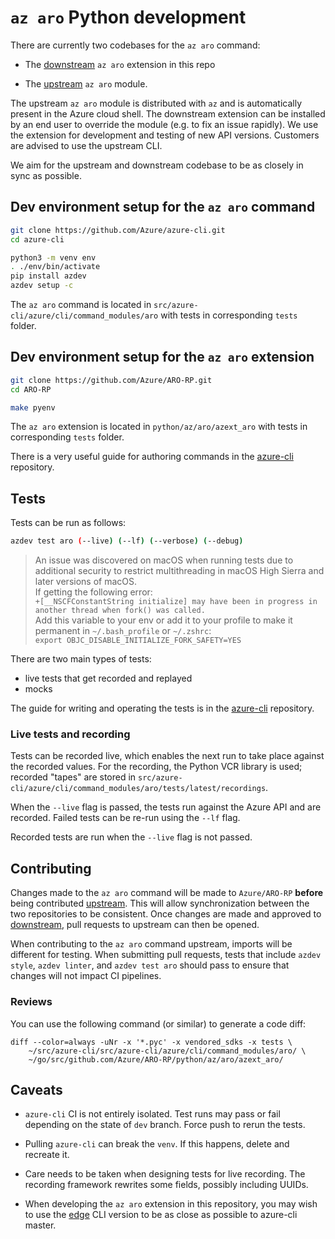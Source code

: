 # `az aro` Python development

There are currently two codebases for the `az aro` command:

* The [downstream](https://github.com/Azure/ARO-RP/tree/master/python/az/aro) `az
  aro` extension in this repo

* The
  [upstream](https://github.com/Azure/azure-cli/tree/dev/src/azure-cli/azure/cli/command_modules/aro)
  `az aro` module.

The upstream `az aro` module is distributed with `az` and is automatically
present in the Azure cloud shell.  The downstream extension can be installed by an
end user to override the module (e.g. to fix an issue rapidly).  We use the
extension for development and testing of new API versions.  Customers are
advised to use the upstream CLI.

We aim for the upstream and downstream codebase to be as closely in sync as
possible.


## Dev environment setup for the `az aro` command

```bash
git clone https://github.com/Azure/azure-cli.git
cd azure-cli

python3 -m venv env
. ./env/bin/activate
pip install azdev
azdev setup -c
```

The `az aro` command is located in `src/azure-cli/azure/cli/command_modules/aro`
with tests in corresponding `tests` folder.


## Dev environment setup for the `az aro` extension

```bash
git clone https://github.com/Azure/ARO-RP.git
cd ARO-RP

make pyenv
```

The `az aro` extension is located in `python/az/aro/azext_aro` with tests in
corresponding `tests` folder.

There is a very useful guide for authoring commands in the
[azure-cli](https://github.com/Azure/azure-cli/tree/dev/doc/authoring_command_modules)
repository.


## Tests

Tests can be run as follows:

```bash
azdev test aro (--live) (--lf) (--verbose) (--debug)
```

> An issue was discovered on macOS when running tests due to additional security to restrict multithreading in macOS High Sierra and later versions of macOS. \
If getting the following error:\
`+[__NSCFConstantString initialize] may have been in progress in another thread when fork() was called.`\
Add this variable to your env or add it to your profile to make it permanent in `~/.bash_profile` or `~/.zshrc`:\
`export OBJC_DISABLE_INITIALIZE_FORK_SAFETY=YES`


There are two main types of tests:

* live tests that get recorded and replayed
* mocks

The guide for writing and operating the tests is in the
[azure-cli](https://github.com/Azure/azure-cli/blob/dev/doc/authoring_tests.md)
repository.


### Live tests and recording

Tests can be recorded live, which enables the next run to take place against the
recorded values.  For the recording, the Python VCR library is used; recorded
"tapes" are stored in
`src/azure-cli/azure/cli/command_modules/aro/tests/latest/recordings`.

When the `--live` flag is passed, the tests run against the Azure API and are
recorded.  Failed tests can be re-run using the `--lf` flag.

Recorded tests are run when the `--live` flag is not passed.

## Contributing

Changes made to the `az aro` command will be made to `Azure/ARO-RP` **before**
being contributed
[upstream](https://github.com/Azure/azure-cli/tree/dev/src/azure-cli/azure/cli/command_modules/aro).
This will allow synchronization between the two repositories to be consistent.
Once changes are made and approved to
[downstream](https://github.com/Azure/ARO-RP/tree/master/python/az/aro), pull
requests to upstream can then be opened.

When contributing to the `az aro` command upstream, imports will be different
for testing. When submitting pull requests, tests that include `azdev style`,
`azdev linter`, and `azdev test aro` should pass to ensure that changes will not
impact CI pipelines.

### Reviews

You can use the following command (or similar) to generate a code diff:

```
diff --color=always -uNr -x '*.pyc' -x vendored_sdks -x tests \
    ~/src/azure-cli/src/azure-cli/azure/cli/command_modules/aro/ \
    ~/go/src/github.com/Azure/ARO-RP/python/az/aro/azext_aro/
```

## Caveats

* `azure-cli` CI is not entirely isolated.  Test runs may pass or fail depending
  on the state of `dev` branch.  Force push to rerun the tests.

* Pulling `azure-cli` can break the `venv`.  If this happens, delete and
  recreate it.

* Care needs to be taken when designing tests for live recording.  The recording
  framework rewrites some fields, possibly including UUIDs.

* When developing the `az aro` extension in this repository, you may wish to use
  the [edge](https://github.com/Azure/azure-cli#edge-builds) CLI version to be
  as close as possible to azure-cli master.
